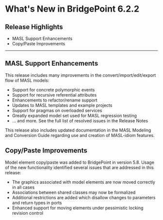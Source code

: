 What's New in BridgePoint 6.2.2
========================

Release Highlights
-------
* MASL Support Enhancements
* Copy/Paste Improvements

-------------------------------------------------------------------------------

MASL Support Enhancements
------
This release includes many improvements in the convert/import/edit/export flow of MASL 
models:    

  * Support for concrete polymorphic events   
  * Support for recursive referential attributes
  * Enhancements to refactor/rename support
  * Updates to MASL templates and example projects
  * Support for pragmas on overloaded services
  * Greatly expanded model set used for MASL regression testing
  * ... and more.  See the full list of resolved issues in the Release Notes

This release also includes updated documentation in the MASL Modeling and Conversion Guide
regarding use and creation of MASL-idiom features.
  
Copy/Paste Improvements
------
Model element copy/paste was added to BridgePoint in version 5.8.  Usage of the new
functionality identified several issues that are addressed in this release:  

  * The graphics associated with model elements are now moved correctly in all cases     
  * Associations between shared classes may now be formalized    
  * Additional restrictions are added which disallow changes to parameters and return types in ports    
  * Enhanced support for moving elements under pessimistic locking revision control    


